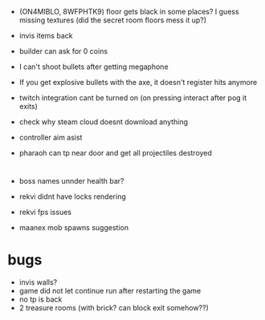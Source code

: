 * (ON4MIBLO, 8WFPHTK9) floor gets black in some places? I guess missing textures (did the secret room floors mess it up?)
* invis items back
* builder can ask for 0 coins
* I can't shoot bullets after getting megaphone
* If you get explosive bullets with the axe, it doesn't register hits anymore
* twitch integration cant be turned on (on pressing interact after pog it exits)

* check why steam cloud doesnt download anything
* controller aim asist
* pharaoh can tp near door and get all projectiles destroyed

#

* boss names unnder health bar?
* rekvi didnt have locks rendering
* rekvi fps issues

* maanex mob spawns suggestion

# bugs
* invis walls?
* game did not let continue run after restarting the game
* no tp is back
* 2 treasure rooms (with brick? can block exit somehow??)
